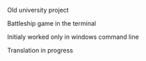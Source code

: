 Old university project

Battleship game in the terminal

Initialy worked only in windows command line

Translation in progress
